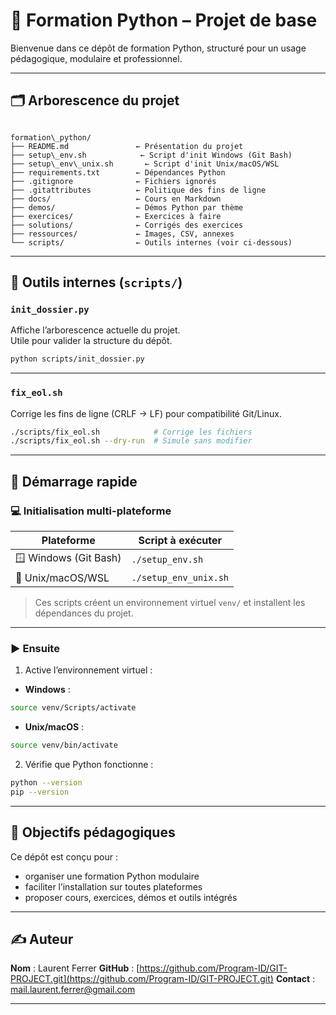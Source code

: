 # 🐍 Formation Python – Projet de base

Bienvenue dans ce dépôt de formation Python, structuré pour un usage pédagogique, modulaire et professionnel.

---

## 🗂️ Arborescence du projet

```

formation\_python/
├── README.md               ← Présentation du projet
├── setup\_env.sh            ← Script d'init Windows (Git Bash)
├── setup\_env\_unix.sh       ← Script d'init Unix/macOS/WSL
├── requirements.txt        ← Dépendances Python
├── .gitignore              ← Fichiers ignorés
├── .gitattributes          ← Politique des fins de ligne
├── docs/                   ← Cours en Markdown
├── demos/                  ← Démos Python par thème
├── exercices/              ← Exercices à faire
├── solutions/              ← Corrigés des exercices
├── ressources/             ← Images, CSV, annexes
└── scripts/                ← Outils internes (voir ci-dessous)

````

---

## 🔧 Outils internes (`scripts/`)

### `init_dossier.py`

Affiche l’arborescence actuelle du projet.  
Utile pour valider la structure du dépôt.

```bash
python scripts/init_dossier.py
````

---

### `fix_eol.sh`

Corrige les fins de ligne (CRLF → LF) pour compatibilité Git/Linux.

```bash
./scripts/fix_eol.sh            # Corrige les fichiers
./scripts/fix_eol.sh --dry-run  # Simule sans modifier
```

---

## 🚀 Démarrage rapide

### 💻 Initialisation multi-plateforme

| Plateforme            | Script à exécuter     |
| --------------------- | --------------------- |
| 🪟 Windows (Git Bash) | `./setup_env.sh`      |
| 🐧 Unix/macOS/WSL     | `./setup_env_unix.sh` |

> Ces scripts créent un environnement virtuel `venv/` et installent les dépendances du projet.

---

### ▶️ Ensuite

1. Active l’environnement virtuel :

* **Windows** :

```bash
source venv/Scripts/activate
```

* **Unix/macOS** :

```bash
source venv/bin/activate
```

2. Vérifie que Python fonctionne :

```bash
python --version
pip --version
```

---

## 🎯 Objectifs pédagogiques

Ce dépôt est conçu pour :

* organiser une formation Python modulaire
* faciliter l’installation sur toutes plateformes
* proposer cours, exercices, démos et outils intégrés

---

## ✍️ Auteur

**Nom** : Laurent Ferrer
**GitHub** : [https://github.com/Program-ID/GIT-PROJECT.git](https://github.com/Program-ID/GIT-PROJECT.git)
**Contact** : [mail.laurent.ferrer@gmail.com](mailto:mail.laurent.ferrer@gmail.com)

---


